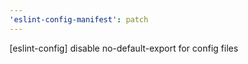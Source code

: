 ```yaml
---
'eslint-config-manifest': patch
---
```


[eslint-config] disable no-default-export for config files
